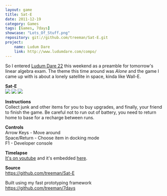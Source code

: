 ```yaml
---
layout: game
title: Sat-E
date: 2011-12-19
category: Games
tags: [Games, 7days]
showcase: "Lots_Of_Stuff.png"
repository: git://github.com/treeman/Sat-E.git
project:
    name: Ludum Dare
    link: http://www.ludumdare.com/compo/
---
```


So I entered [Ludum Dare 22](www.ludumdare.com/compo/) this weekend as a preamble for tomorrow's linear algebra exam. The theme this time around was *Alone* and the game I came up with is about a lonely satellite in space, kinda like Wall-E.

**Sat-E**  
![](/media/images/ld22-lone-small.png)
![](/media/images/ld22-dock-small.png)
![](/media/images/ld22-lots-small.png)

**Instructions**  
Collect junk and other items for you to buy upgrades, and finally, your friend to finish the game. Be careful not to run out of battery, you need to return home to base for a recharge between runs.

**Controls**  
Arrow Keys - Move around  
Space/Return - Choose item in docking mode  
F1 - Developer console  

**Timelapse**  
[It's on youtube](http://www.youtube.com/watch?v=eoKDyhxCVm0) and it's embedded [here](/blog/2011/12/19/ludum_dare_22_timelapse).

**Source**  
<https://github.com/treeman/Sat-E>

Built using my fast prototyping framework  
<https://github.com/treeman/7days>

